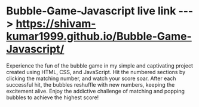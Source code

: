 # Bubble-Game-Javascript live link --->  https://shivam-kumar1999.github.io/Bubble-Game-Javascript/

Experience the fun of the bubble game in my simple and captivating project created using HTML, CSS, and JavaScript.
Hit the numbered sections by clicking the matching number, and watch your score soar. 
After each successful hit, the bubbles reshuffle with new numbers, keeping the excitement alive. 
Enjoy the addictive challenge of matching and popping bubbles to achieve the highest score!
